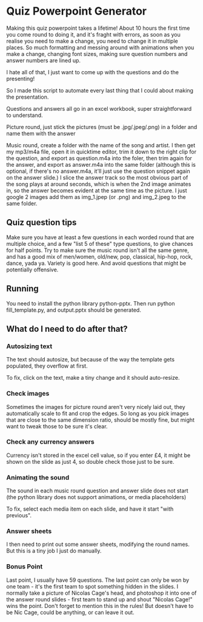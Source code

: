 # Quiz Powerpoint Generator

Making this quiz powerpoint takes a lifetime!
About 10 hours the first time you come round to doing it, and it's fraght with errors,
as soon as you realise you need to make a change, you need to change it in multiple places.
So much formatting and messing around with animations when you make a change, changing font sizes, making sure question numbers and answer numbers are lined up.

I hate all of that, I just want to come up with the questions and do the presenting!

So I made this script to automate every last thing that I could about making the presentation.

Questions and answers all go in an excel workbook, super straightforward to understand.

Picture round, just stick the pictures (must be .jpg/.jpeg/.png) in a folder and name them with the answer

Music round, create a folder with the name of the song and artist.
I then get my mp3/m4a file, open it in quicktime editor, trim it down to the right clip for the question, and export as question.m4a into the foler, then trim again for the answer, and export as answer.m4a into the same folder (although this is optional, if there's no answer.m4a, it'll just use the question snippet again on the answer slide.)
I slice the answer track so the most obvious part of the song plays at around seconds, which is when the 2nd image animates in, so the answer becomes evident at the same time as the picture.
I just google 2 images add them as img_1.jpep (or .png) and img_2.jpeg to the same folder.

## Quiz question tips
Make sure you have at least a few questions in each worded round that are multiple choice, and a few "list 5 of these" type questions, to give chances for half points.
Try to make sure the music round isn't all the same genre, and has a good mix of men/women, old/new, pop, classical, hip-hop, rock, dance, yada ya. Variety is good here.
And avoid questions that might be potentially offensive.

## Running
You need to install the python library python-pptx.
Then run python fill_template.py, and output.pptx should be generated.

## What do I need to do after that?

### Autosizing text
The text should autosize, but because of the way the template gets populated, they overflow at first.

To fix, click on the text, make a tiny change and it should auto-resize.

### Check images
Sometimes the images for picture round aren't very nicely laid out, they automatically scale to fit and crop the edges.
So long as you pick images that are close to the same dimension ratio, should be mostly fine, but might want to tweak those to be sure it's clear.

### Check any currency answers
Currency isn't stored in the excel cell value, so if you enter £4, it might be shown on the slide as just 4, so double check those just to be sure.

### Animating the sound
The sound in each music round question and answer slide does not start
(the python library does not support animations, or media placeholders)

To fix, select each media item on each slide, and have it start "with previous".

### Answer sheets
I then need to print out some answer sheets, modifying the round names. But this is a tiny job I just do manually.

### Bonus Point
Last point, I usually have 59 questions.
The last point can only be won by one team - it's the first team to spot something hidden in the slides.
I normally take a picture of Nicolas Cage's head, and photoshop it into one of the answer round slides - first team to stand up and shout "Nicolas Cage!" wins the point.
Don't forget to mention this in the rules! But doesn't have to be Nic Cage, could be anything, or can leave it out.

